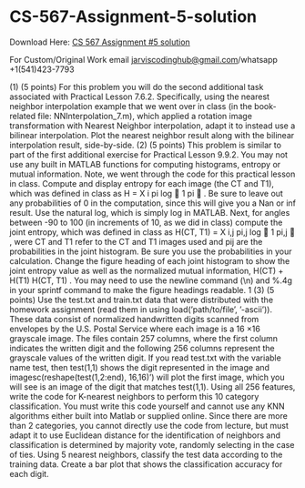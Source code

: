 # CS-567-Assignment-5-solution

Download Here: [CS 567 Assignment #5 solution](https://jarviscodinghub.com/assignment/cs-567-assignment-5-solution/)

For Custom/Original Work email jarviscodinghub@gmail.com/whatsapp +1(541)423-7793

(1) (5 points) For this problem you will do the second additional task associated with Practical
Lesson 7.6.2. Specifically, using the nearest neighbor interpolation example that we went over in
class (in the book-related file: NNInterpolation_7.m), which applied a rotation image transformation with Nearest Neighbor interpolation, adapt it to instead use a bilinear interpolation. Plot
the nearest neighbor result along with the bilinear interpolation result, side-by-side.
(2) (5 points) This problem is similar to part of the first additional exercise for Practical Lesson
9.9.2. You may not use any built in MATLAB functions for computing histograms, entropy or
mutual information. Note, we went through the code for this practical lesson in class. Compute
and display entropy for each image (the CT and T1), which was defined in class as
H =
X
i
pi
log 
1
pi

.
Be sure to leave out any probabilities of 0 in the computation, since this will give you a Nan or inf
result. Use the natural log, which is simply log in MATLAB. Next, for angles between -90 to 100
(in increments of 10, as we did in class) compute the joint entropy, which was defined in class as
H(CT, T1) = X
i,j
pi,j log 
1
pi,j 
,
were CT and T1 refer to the CT and T1 images used and pij are the probabilities in the joint
histogram. Be sure you use the probabilities in your calculation. Change the figure heading of each
joint histogram to show the joint entropy value as well as the normalized mutual information,
H(CT) + H(T1)
H(CT, T1) .
You may need to use the newline command (\n) and %.4g in your sprintf command to make
the figure headings readable.
1
(3) (5 points) Use the test.txt and train.txt data that were distributed with the homework assignment (read them in using load(’path/to/file’, ’-ascii’)). These data consist of normalized
handwritten digits scanned from envelopes by the U.S. Postal Service where each image is a 16 ×16
grayscale image. The files contain 257 columns, where the first column indicates the written digit
and the following 256 columns represent the grayscale values of the written digit. If you read
test.txt with the variable name test, then test(1,1) shows the digit represented in the image
and imagesc(reshape(test(1,2:end), 16,16)’) will plot the first image, which you will see is
an image of the digit that matches test(1,1). Using all 256 features, write the code for K-nearest
neighbors to perform this 10 category classification. You must write this code yourself and cannot
use any KNN algorithms either built into Matlab or supplied online. Since there are more than
2 categories, you cannot directly use the code from lecture, but must adapt it to use Euclidean
distance for the identification of neighbors and classification is determined by majority vote, randomly selecting in the case of ties. Using 5 nearest neighbors, classify the test data according to
the training data. Create a bar plot that shows the classification accuracy for each digit.
